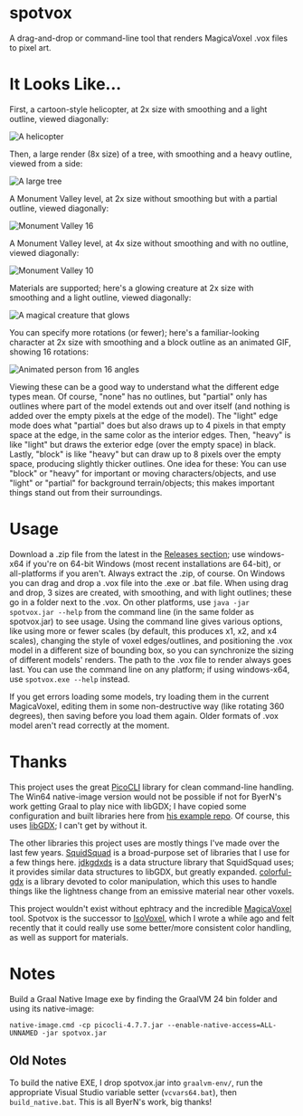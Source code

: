 # spotvox
A drag-and-drop or command-line tool that renders MagicaVoxel .vox files to pixel art.

# It Looks Like...

First, a cartoon-style helicopter, at 2x size with smoothing and a light outline, viewed diagonally:

![A helicopter](https://i.imgur.com/nx0MSVP.png)

Then, a large render (8x size) of a tree, with smoothing and a heavy outline, viewed from a side:

![A large tree](https://i.imgur.com/w6b9yj7.png)

A Monument Valley level, at 2x size without smoothing but with a partial outline, viewed diagonally:

![Monument Valley 16](https://i.imgur.com/Dp2WQYx.png)

A Monument Valley level, at 4x size without smoothing and with no outline, viewed diagonally:

![Monument Valley 10](https://i.imgur.com/NuYktKL.png)

Materials are supported; here's a glowing creature at 2x size with smoothing and a light outline, viewed diagonally:

![A magical creature that glows](https://i.imgur.com/v3334jW.png)

You can specify more rotations (or fewer); here's a familiar-looking character at 2x size with smoothing and a block
outline as an animated GIF, showing 16 rotations:

![Animated person from 16 angles](https://i.imgur.com/XEpby0b.gif)

Viewing these can be a good way to understand what the different edge types mean. Of course, "none" has no outlines,
but "partial" only has outlines where part of the model extends out and over itself (and nothing is added over the
empty pixels at the edge of the model). The "light" edge mode does what "partial" does but also draws up to 4 pixels in
that empty space at the edge, in the same color as the interior edges. Then, "heavy" is like "light" but draws the
exterior edge (over the empty space) in black. Lastly, "block" is like "heavy" but can draw up to 8 pixels over the
empty space, producing slightly thicker outlines. One idea for these: You can use "block" or "heavy" for important or
moving characters/objects, and use "light" or "partial" for background terrain/objects; this makes important things
stand out from their surroundings.

# Usage
Download a .zip file from the latest in the [Releases section](https://github.com/tommyettinger/spotvox/releases);
use windows-x64 if you're on 64-bit Windows (most recent installations are 64-bit), or all-platforms if you aren't.
Always extract the .zip, of course. On Windows you can drag and drop a .vox file into the .exe or .bat file. When using
drag and drop, 3 sizes are created, with smoothing, and with light outlines; these go in a folder next to the .vox. On
other platforms, use `java -jar spotvox.jar --help` from the command line (in the same folder as spotvox.jar) to see
usage. Using the command line gives various options, like using more or fewer scales (by default, this produces
x1, x2, and x4 scales), changing the style of voxel edges/outlines, and positioning the .vox model in a different size
of bounding box, so you can synchronize the sizing of different models' renders. The path to the .vox file to render
always goes last. You can use the command line on any platform; if using windows-x64, use `spotvox.exe --help` instead.

If you get errors loading some models, try loading them in the current MagicaVoxel, editing them in some non-destructive
way (like rotating 360 degrees), then saving before you load them again. Older formats of .vox model aren't read
correctly at the moment.

# Thanks
This project uses the great [PicoCLI](https://picocli.info/) library for clean command-line handling.
The Win64 native-image version would not be possible if not for ByerN's work
getting Graal to play nice with libGDX; I have copied some configuration
and built libraries here from [his example repo](https://github.com/ByerN/libgdx-graalvm-example).
Of course, this uses [libGDX](https://libgdx.com/); I can't get by without it.

The other libraries this project uses are mostly things I've made over the last few years.
[SquidSquad](https://github.com/yellowstonegames/SquidSquad) is a broad-purpose set of libraries that I
use for a few things here. [jdkgdxds](https://github.com/tommyettinger/jdkgdxds) is a data structure
library that SquidSquad uses; it provides similar data structures to libGDX, but greatly expanded.
[colorful-gdx](https://github.com/tommyettinger/colorful-gdx) is a library devoted to color manipulation,
which this uses to handle things like the lightness change from an emissive material near other voxels.

This project wouldn't exist without ephtracy and the incredible [MagicaVoxel](https://ephtracy.github.io/) tool.
Spotvox is the successor to [IsoVoxel](https://github.com/tommyettinger/IsoVoxel), which I wrote a while ago and felt
recently that it could really use some better/more consistent color handling, as well as support for materials.

# Notes

Build a Graal Native Image exe by finding the GraalVM 24 bin folder and using its native-image:

`native-image.cmd -cp picocli-4.7.7.jar --enable-native-access=ALL-UNNAMED -jar spotvox.jar`

## Old Notes

To build the native EXE, I drop spotvox.jar into `graalvm-env/`, run the appropriate Visual
Studio variable setter (`vcvars64.bat`), then `build_native.bat`. This is all ByerN's work, big thanks!

